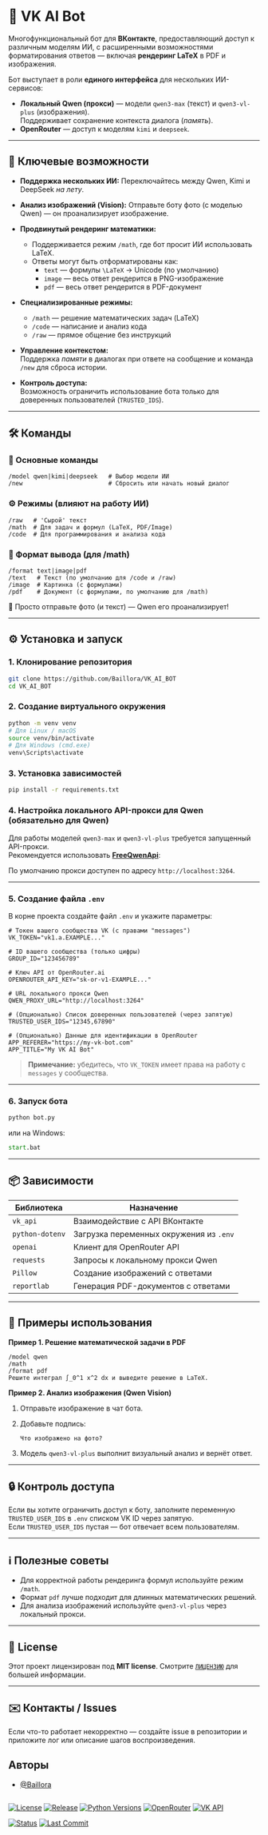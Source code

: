 # 🤖 VK AI Bot

Многофункциональный бот для **ВКонтакте**, предоставляющий доступ к различным моделям ИИ, с расширенными возможностями форматирования ответов — включая **рендеринг LaTeX** в PDF и изображения.

Бот выступает в роли **единого интерфейса** для нескольких ИИ-сервисов:

- **Локальный Qwen (прокси)** — модели `qwen3-max` (текст) и `qwen3-vl-plus` (изображения).  
  Поддерживает сохранение контекста диалога (*память*).
- **OpenRouter** — доступ к моделям `kimi` и `deepseek`.

---

## 🚀 Ключевые возможности

- **Поддержка нескольких ИИ:** Переключайтесь между Qwen, Kimi и DeepSeek *на лету*.
- **Анализ изображений (Vision):** Отправьте боту фото (с моделью Qwen) — он проанализирует изображение.
- **Продвинутый рендеринг математики:**
  - Поддерживается режим `/math`, где бот просит ИИ использовать LaTeX.
  - Ответы могут быть отформатированы как:
    - `text` — формулы `\LaTeX` → Unicode (по умолчанию)
    - `image` — весь ответ рендерится в PNG-изображение
    - `pdf` — весь ответ рендерится в PDF-документ

- **Специализированные режимы:**
  - `/math` — решение математических задач (LaTeX)
  - `/code` — написание и анализ кода
  - `/raw` — прямое общение без инструкций

- **Управление контекстом:**  
  Поддержка *памяти* в диалогах при ответе на сообщение и команда `/new` для сброса истории.

- **Контроль доступа:**  
  Возможность ограничить использование бота только для доверенных пользователей (`TRUSTED_IDS`).

---

## 🛠️ Команды

### 🤖 Основные команды

```text
/model qwen|kimi|deepseek   # Выбор модели ИИ
/new                        # Сбросить или начать новый диалог
```

### ⚙️ Режимы (влияют на работу ИИ)

```text
/raw   # 'Сырой' текст
/math  # Для задач и формул (LaTeX, PDF/Image)
/code  # Для программирования и анализа кода
```

### 🧾 Формат вывода (для /math)

```text
/format text|image|pdf
/text   # Текст (по умолчанию для /code и /raw)
/image  # Картинка (с формулами)
/pdf    # Документ (с формулами, по умолчанию для /math)
```

📸 Просто отправьте фото (и текст) — Qwen его проанализирует!

---

## ⚙️ Установка и запуск

### 1. Клонирование репозитория

```bash
git clone https://github.com/Baillora/VK_AI_BOT
cd VK_AI_BOT
```

### 2. Создание виртуального окружения

```bash
python -m venv venv
# Для Linux / macOS
source venv/bin/activate
# Для Windows (cmd.exe)
venv\Scripts\activate
```

### 3. Установка зависимостей

```bash
pip install -r requirements.txt
```

### 4. Настройка локального API-прокси для Qwen (обязательно для Qwen)

Для работы моделей `qwen3-max` и `qwen3-vl-plus` требуется запущенный API-прокси.  
Рекомендуется использовать **[FreeQwenApi](https://github.com/y13sint/FreeQwenApi)**:


По умолчанию прокси доступен по адресу `http://localhost:3264`.

---

### 5. Создание файла `.env`

В корне проекта создайте файл `.env` и укажите параметры:

```env
# Токен вашего сообщества VK (с правами "messages")
VK_TOKEN="vk1.a.EXAMPLE..."

# ID вашего сообщества (только цифры)
GROUP_ID="123456789"

# Ключ API от OpenRouter.ai
OPENROUTER_API_KEY="sk-or-v1-EXAMPLE..."

# URL локального прокси Qwen
QWEN_PROXY_URL="http://localhost:3264"

# (Опционально) Список доверенных пользователей (через запятую)
TRUSTED_USER_IDS="12345,67890"

# (Опционально) Данные для идентификации в OpenRouter
APP_REFERER="https://my-vk-bot.com"
APP_TITLE="My VK AI Bot"
```

> **Примечание:** убедитесь, что `VK_TOKEN` имеет права на работу с `messages` у сообщества.

---

### 6. Запуск бота

```bash
python bot.py
```

или на Windows:

```bat
start.bat
```

---

## 📦 Зависимости

| Библиотека        | Назначение                                    |
|-------------------|-----------------------------------------------|
| `vk_api`          | Взаимодействие с API ВКонтакте                |
| `python-dotenv`   | Загрузка переменных окружения из `.env`       |
| `openai`          | Клиент для OpenRouter API                     |
| `requests`        | Запросы к локальному прокси Qwen              |
| `Pillow`          | Создание изображений с ответами               |
| `reportlab`       | Генерация PDF-документов с ответами           |

---

## 🧩 Примеры использования

**Пример 1. Решение математической задачи в PDF**

```text
/model qwen
/math
/format pdf
Решите интеграл ∫_0^1 x^2 dx и выведите решение в LaTeX.
```

**Пример 2. Анализ изображения (Qwen Vision)**

1. Отправьте изображение в чат бота.  
2. Добавьте подпись:
   
   ```text
   Что изображено на фото?
   ```
4. Модель `qwen3-vl-plus` выполнит визуальный анализ и вернёт ответ.

---

## 🔒 Контроль доступа

Если вы хотите ограничить доступ к боту, заполните переменную `TRUSTED_USER_IDS` в `.env` списком VK ID через запятую.  
Если `TRUSTED_USER_IDS` пустая — бот отвечает всем пользователям.

---

## ℹ️ Полезные советы

- Для корректной работы рендеринга формул используйте режим `/math`.
- Формат `pdf` лучше подходит для длинных математических решений.
- Для анализа изображений используйте `qwen3-vl-plus` через локальный прокси.

---

## 📄 License

Этот проект лицензирован под **MIT license**. Смотрите [`ЛИЦЕНЗИЮ`](./LICENSE) для большей информации.

---

## ✉️ Контакты / Issues

Если что-то работает некорректно — создайте issue в репозитории и приложите лог или описание шагов воспроизведения.


## Авторы

- [@Baillora](https://github.com/Baillora)


##

##

[![License](https://img.shields.io/badge/License-MIT-green.svg?style=for-the-badge&logo=opensourceinitiative&logoColor=white)](https://choosealicense.com/licenses/mit/)
[![Release](https://img.shields.io/github/v/release/Baillora/VK_AI_BOT?style=for-the-badge&logo=github&label=Release&color=blue)](https://github.com/Baillora/VK_AI_BOT/releases)
[![Python Versions](https://img.shields.io/badge/Python-3.8%20%7C%203.9%20%7C%203.10%2B-blue?style=for-the-badge&logo=python&logoColor=white)](https://www.python.org/)
[![OpenRouter](https://img.shields.io/badge/OpenRouter-API-7C4DFF?style=for-the-badge&logo=openai&logoColor=white)](https://openrouter.ai/)
[![VK API](https://img.shields.io/badge/VK-API-4A76A8?style=for-the-badge&logo=vk&logoColor=white)](https://dev.vk.com/)

[![Status](https://img.shields.io/badge/Status-Active%20Development-2ECC71?style=for-the-badge&logo=githubactions&logoColor=white)](#)
[![Last Commit](https://img.shields.io/github/last-commit/Baillora/VK_AI_BOT?style=for-the-badge&logo=git&logoColor=white&label=Last%20Commit)](#)
